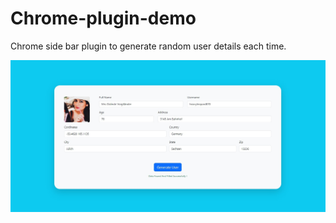 # Chrome-plugin-demo
Chrome side bar plugin to generate random user details each time.

![Alt text](interface.jpg)